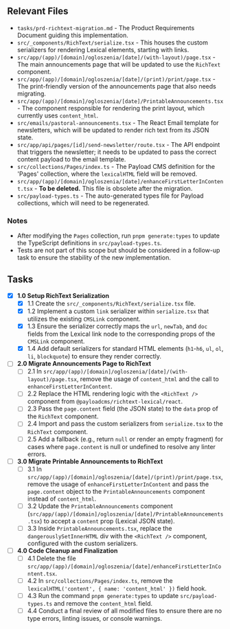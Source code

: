 ## Relevant Files

- `tasks/prd-richtext-migration.md` - The Product Requirements Document guiding this implementation.
- `src/_components/RichText/serialize.tsx` - This houses the custom serializers for rendering Lexical elements, starting with links.
- `src/app/(app)/[domain]/ogloszenia/[date]/(with-layout)/page.tsx` - The main announcements page that will be updated to use the `RichText` component.
- `src/app/(app)/[domain]/ogloszenia/[date]/(print)/print/page.tsx` - The print-friendly version of the announcements page that also needs migrating.
- `src/app/(app)/[domain]/ogloszenia/[date]/PrintableAnnouncements.tsx` - The component responsible for rendering the print layout, which currently uses `content_html`.
- `src/emails/pastoral-announcements.tsx` - The React Email template for newsletters, which will be updated to render rich text from its JSON state.
- `src/app/api/pages/[id]/send-newsletter/route.tsx` - The API endpoint that triggers the newsletter; it needs to be updated to pass the correct content payload to the email template.
- `src/collections/Pages/index.ts` - The Payload CMS definition for the 'Pages' collection, where the `lexicalHTML` field will be removed.
- `src/app/(app)/[domain]/ogloszenia/[date]/enhanceFirstLetterInContent.tsx` - **To be deleted.** This file is obsolete after the migration.
- `src/payload-types.ts` - The auto-generated types file for Payload collections, which will need to be regenerated.

### Notes

- After modifying the `Pages` collection, run `pnpm generate:types` to update the TypeScript definitions in `src/payload-types.ts`.
- Tests are not part of this scope but should be considered in a follow-up task to ensure the stability of the new implementation.

## Tasks

- [x] **1.0 Setup RichText Serialization**
  - [x] 1.1 Create the `src/_components/RichText/serialize.tsx` file.
  - [x] 1.2 Implement a custom `link` serializer within `serialize.tsx` that utilizes the existing `CMSLink` component.
  - [x] 1.3 Ensure the serializer correctly maps the `url`, `newTab`, and `doc` fields from the Lexical link node to the corresponding props of the `CMSLink` component.
  - [x] 1.4 Add default serializers for standard HTML elements (`h1`-`h6`, `ul`, `ol`, `li`, `blockquote`) to ensure they render correctly.

- [ ] **2.0 Migrate Announcements Page to RichText**
  - [ ] 2.1 In `src/app/(app)/[domain]/ogloszenia/[date]/(with-layout)/page.tsx`, remove the usage of `content_html` and the call to `enhanceFirstLetterInContent`.
  - [ ] 2.2 Replace the HTML rendering logic with the `<RichText />` component from `@payloadcms/richtext-lexical/react`.
  - [ ] 2.3 Pass the `page.content` field (the JSON state) to the `data` prop of the `RichText` component.
  - [ ] 2.4 Import and pass the custom serializers from `serialize.tsx` to the `RichText` component.
  - [ ] 2.5 Add a fallback (e.g., return `null` or render an empty fragment) for cases where `page.content` is null or undefined to resolve any linter errors.

- [ ] **3.0 Migrate Printable Announcements to RichText**
  - [ ] 3.1 In `src/app/(app)/[domain]/ogloszenia/[date]/(print)/print/page.tsx`, remove the usage of `enhanceFirstLetterInContent` and pass the `page.content` object to the `PrintableAnnouncements` component instead of `content_html`.
  - [ ] 3.2 Update the `PrintableAnnouncements` component (`src/app/(app)/[domain]/ogloszenia/[date]/PrintableAnnouncements.tsx`) to accept a `content` prop (Lexical JSON state).
  - [ ] 3.3 Inside `PrintableAnnouncements.tsx`, replace the `dangerouslySetInnerHTML` div with the `<RichText />` component, configured with the custom serializers.

- [ ] **4.0 Code Cleanup and Finalization**
  - [ ] 4.1 Delete the file `src/app/(app)/[domain]/ogloszenia/[date]/enhanceFirstLetterInContent.tsx`.
  - [ ] 4.2 In `src/collections/Pages/index.ts`, remove the `lexicalHTML('content', { name: 'content_html' })` field hook.
  - [ ] 4.3 Run the command `pnpm generate:types` to update `src/payload-types.ts` and remove the `content_html` field.
  - [ ] 4.4 Conduct a final review of all modified files to ensure there are no type errors, linting issues, or console warnings.
